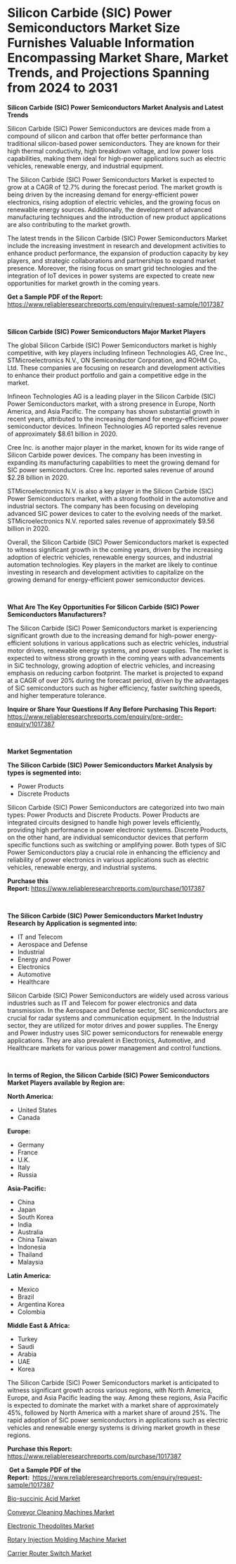 <p><h1>Silicon Carbide (SIC) Power Semiconductors Market Size Furnishes Valuable Information Encompassing Market Share, Market Trends, and Projections Spanning from 2024 to 2031</h1></p><p><strong>Silicon Carbide (SIC) Power Semiconductors Market Analysis and Latest Trends</strong></p>
<p><p>Silicon Carbide (SIC) Power Semiconductors are devices made from a compound of silicon and carbon that offer better performance than traditional silicon-based power semiconductors. They are known for their high thermal conductivity, high breakdown voltage, and low power loss capabilities, making them ideal for high-power applications such as electric vehicles, renewable energy, and industrial equipment.</p><p>The Silicon Carbide (SIC) Power Semiconductors Market is expected to grow at a CAGR of 12.7% during the forecast period. The market growth is being driven by the increasing demand for energy-efficient power electronics, rising adoption of electric vehicles, and the growing focus on renewable energy sources. Additionally, the development of advanced manufacturing techniques and the introduction of new product applications are also contributing to the market growth.</p><p>The latest trends in the Silicon Carbide (SIC) Power Semiconductors Market include the increasing investment in research and development activities to enhance product performance, the expansion of production capacity by key players, and strategic collaborations and partnerships to expand market presence. Moreover, the rising focus on smart grid technologies and the integration of IoT devices in power systems are expected to create new opportunities for market growth in the coming years.</p></p>
<p><strong>Get a Sample PDF of the Report:&nbsp;</strong> <a href="https://www.reliableresearchreports.com/enquiry/request-sample/1017387">https://www.reliableresearchreports.com/enquiry/request-sample/1017387</a></p>
<p>&nbsp;</p>
<p><strong>Silicon Carbide (SIC) Power Semiconductors Major Market Players</strong></p>
<p><p>The global Silicon Carbide (SIC) Power Semiconductors market is highly competitive, with key players including Infineon Technologies AG, Cree Inc., STMicroelectronics N.V., ON Semiconductor Corporation, and ROHM Co., Ltd. These companies are focusing on research and development activities to enhance their product portfolio and gain a competitive edge in the market.</p><p>Infineon Technologies AG is a leading player in the Silicon Carbide (SIC) Power Semiconductors market, with a strong presence in Europe, North America, and Asia Pacific. The company has shown substantial growth in recent years, attributed to the increasing demand for energy-efficient power semiconductor devices. Infineon Technologies AG reported sales revenue of approximately $8.61 billion in 2020.</p><p>Cree Inc. is another major player in the market, known for its wide range of Silicon Carbide power devices. The company has been investing in expanding its manufacturing capabilities to meet the growing demand for SIC power semiconductors. Cree Inc. reported sales revenue of around $2.28 billion in 2020.</p><p>STMicroelectronics N.V. is also a key player in the Silicon Carbide (SIC) Power Semiconductors market, with a strong foothold in the automotive and industrial sectors. The company has been focusing on developing advanced SIC power devices to cater to the evolving needs of the market. STMicroelectronics N.V. reported sales revenue of approximately $9.56 billion in 2020.</p><p>Overall, the Silicon Carbide (SIC) Power Semiconductors market is expected to witness significant growth in the coming years, driven by the increasing adoption of electric vehicles, renewable energy sources, and industrial automation technologies. Key players in the market are likely to continue investing in research and development activities to capitalize on the growing demand for energy-efficient power semiconductor devices.</p></p>
<p>&nbsp;</p>
<p><strong>What Are The Key Opportunities For Silicon Carbide (SIC) Power Semiconductors Manufacturers?</strong></p>
<p><p>The Silicon Carbide (SiC) Power Semiconductors market is experiencing significant growth due to the increasing demand for high-power energy-efficient solutions in various applications such as electric vehicles, industrial motor drives, renewable energy systems, and power supplies. The market is expected to witness strong growth in the coming years with advancements in SiC technology, growing adoption of electric vehicles, and increasing emphasis on reducing carbon footprint. The market is projected to expand at a CAGR of over 20% during the forecast period, driven by the advantages of SiC semiconductors such as higher efficiency, faster switching speeds, and higher temperature tolerance.</p></p>
<p><strong>Inquire or Share Your Questions If Any Before Purchasing This Report:</strong> <a href="https://www.reliableresearchreports.com/enquiry/pre-order-enquiry/1017387">https://www.reliableresearchreports.com/enquiry/pre-order-enquiry/1017387</a></p>
<p>&nbsp;</p>
<p><strong>Market Segmentation</strong></p>
<p><strong>The Silicon Carbide (SIC) Power Semiconductors Market Analysis by types is segmented into:</strong></p>
<p><ul><li>Power Products</li><li>Discrete Products</li></ul></p>
<p><p>Silicon Carbide (SIC) Power Semiconductors are categorized into two main types: Power Products and Discrete Products. Power Products are integrated circuits designed to handle high power levels efficiently, providing high performance in power electronic systems. Discrete Products, on the other hand, are individual semiconductor devices that perform specific functions such as switching or amplifying power. Both types of SIC Power Semiconductors play a crucial role in enhancing the efficiency and reliability of power electronics in various applications such as electric vehicles, renewable energy, and industrial systems.</p></p>
<p><strong>Purchase this Report:&nbsp;</strong><a href="https://www.reliableresearchreports.com/purchase/1017387">https://www.reliableresearchreports.com/purchase/1017387</a></p>
<p>&nbsp;</p>
<p><strong>The Silicon Carbide (SIC) Power Semiconductors Market Industry Research by Application is segmented into:</strong></p>
<p><ul><li>IT and Telecom</li><li>Aerospace and Defense</li><li>Industrial</li><li>Energy and Power</li><li>Electronics</li><li>Automotive</li><li>Healthcare</li></ul></p>
<p><p>Silicon Carbide (SIC) Power Semiconductors are widely used across various industries such as IT and Telecom for power electronics and data transmission. In the Aerospace and Defense sector, SIC semiconductors are crucial for radar systems and communication equipment. In the Industrial sector, they are utilized for motor drives and power supplies. The Energy and Power industry uses SIC power semiconductors for renewable energy applications. They are also prevalent in Electronics, Automotive, and Healthcare markets for various power management and control functions.</p></p>
<p>&nbsp;</p>
<p><strong>In terms of Region, the Silicon Carbide (SIC) Power Semiconductors Market Players available by Region are:</strong></p>
<p>
    <p> <strong> North America: </strong>
        <ul>
            <li>United States</li>
            <li>Canada</li>
        </ul>
        </p> 
    <p> <strong> Europe: </strong>
        <ul>
            <li>Germany</li>
            <li>France</li>
            <li>U.K.</li>
            <li>Italy</li>
            <li>Russia</li>
        </ul>
        </p> 
    <p> <strong> Asia-Pacific: </strong>
        <ul>
            <li>China</li>
            <li>Japan</li>
            <li>South Korea</li>
            <li>India</li>
            <li>Australia</li>
            <li>China Taiwan</li>
            <li>Indonesia</li>
            <li>Thailand</li>
            <li>Malaysia</li>
        </ul>
        </p> 
    <p> <strong> Latin America: </strong>
        <ul>
            <li>Mexico</li>
            <li>Brazil</li>
            <li>Argentina Korea</li>
            <li>Colombia</li>
        </ul>
        </p> 
    <p> <strong> Middle East & Africa: </strong>
        <ul>
            <li>Turkey</li>
            <li>Saudi</li>
            <li>Arabia</li>
            <li>UAE</li>
            <li>Korea</li>
        </ul>
    </p>
    </p>
<p><p>The Silicon Carbide (SiC) Power Semiconductors market is anticipated to witness significant growth across various regions, with North America, Europe, and Asia Pacific leading the way. Among these regions, Asia Pacific is expected to dominate the market with a market share of approximately 45%, followed by North America with a market share of around 25%. The rapid adoption of SiC power semiconductors in applications such as electric vehicles and renewable energy systems is driving market growth in these regions.</p></p>
<p><strong>Purchase this Report: </strong><a href="https://www.reliableresearchreports.com/purchase/1017387">https://www.reliableresearchreports.com/purchase/1017387</a></p>
<p>&nbsp;<strong>Get a Sample PDF of the Report:&nbsp;&nbsp;</strong><a href="https://www.reliableresearchreports.com/enquiry/request-sample/1017387">https://www.reliableresearchreports.com/enquiry/request-sample/1017387</a></p>
<p><strong></strong></p>
<p><p><a href="https://github.com/wusalecollins540tpqoz/Market-Research-Report-List-1/blob/main/bio-succinic-acid-market.md">Bio-succinic Acid Market</a></p><p><a href="https://medium.com/@brendamoreno1988/conveyor-cleaning-machines-market-research-report-its-history-and-forecast-2024-to-2031-664fc758f6b1">Conveyor Cleaning Machines Market</a></p><p><a href="https://medium.com/p/19a6bd535bc2/edit">Electronic Theodolites Market</a></p><p><a href="https://medium.com/p/00bfa39bd1c2/edit">Rotary Injection Molding Machine Market</a></p><p><a href="https://github.com/kathiaseamanalvaradovlprc2h/Market-Research-Report-List-1/blob/main/carrier-router-switch-market.md">Carrier Router Switch Market</a></p></p>